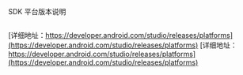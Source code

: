 
SDK 平台版本说明
```

```
[详细地址：https://developer.android.com/studio/releases/platforms](https://developer.android.com/studio/releases/platforms)
[详细地址：https://developer.android.com/studio/releases/platforms](https://developer.android.com/studio/releases/platforms)